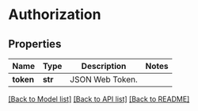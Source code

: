 # Authorization

## Properties
Name | Type | Description | Notes
------------ | ------------- | ------------- | -------------
**token** | **str** | JSON Web Token. | 

[[Back to Model list]](../README.md#documentation-for-models) [[Back to API list]](../README.md#documentation-for-api-endpoints) [[Back to README]](../README.md)


